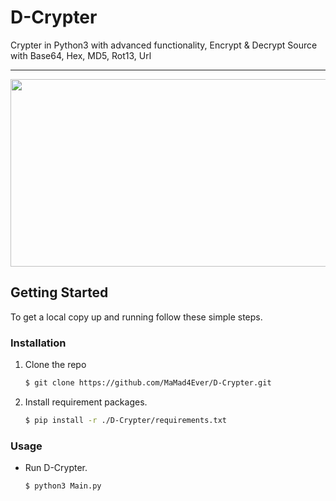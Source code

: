 # D-Crypter
Crypter in Python3 with advanced functionality, Encrypt &amp; Decrypt Source with Base64, Hex, MD5, Rot13, Url

---

<div align="center">
  <img src="https://github.com/user-attachments/assets/fac337a9-9847-4236-8a05-919752679262" height=300px width=2000px>
</div>

## Getting Started

To get a local copy up and running follow these simple steps.  

### Installation
1. Clone the repo
   ```bash
   $ git clone https://github.com/MaMad4Ever/D-Crypter.git
   ```
2. Install requirement packages.
   ```bash
   $ pip install -r ./D-Crypter/requirements.txt
   ```

### Usage
* Run D-Crypter.
   ```bash
   $ python3 Main.py
   ```
